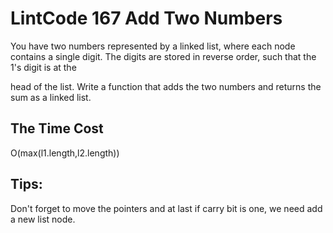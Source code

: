 # LintCode 167 Add Two Numbers
You have two numbers represented by a linked list, where each node contains a single digit. The digits are stored in reverse order, such that the 1's digit is at the 

head of the list. Write a function that adds the two numbers and returns the sum as a linked list.

## The Time Cost

O(max(l1.length,l2.length))

## Tips:

Don't forget to move the pointers and at last if carry bit is one, we need add a new list node.